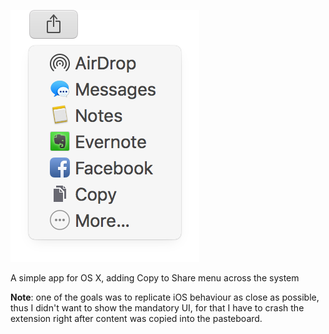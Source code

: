 ![](https://raw.githubusercontent.com/zats/Copy/master/Readme/finder-share.png)

A simple app for OS X, adding Copy to Share menu across the system

**Note**: one of the goals was to replicate iOS behaviour as close as possible, thus I didn't want to show the mandatory UI, for that I have to crash the extension right after content was copied into the pasteboard.
